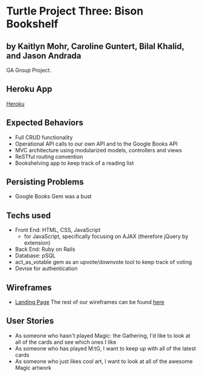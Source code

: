 # Turtle Project Three: Bison Bookshelf
## by Kaitlyn Mohr, Caroline Guntert, Bilal Khalid, and Jason Andrada
GA Group Project.

## Heroku App
[Heroku](pure-crag-53989.herokuapp.com)

## Expected Behaviors
* Full CRUD functionality
* Operational API calls to our own API and to the Google Books API
* MVC architecture using modularized models, controllers and views
* ReSTful routing convention
* Bookshelving app to keep track of a reading list

## Persisting Problems
* Google Books Gem was a bust

## Techs used
* Front End: HTML, CSS, JavaScript
    * for JavaScript, specifically focusing on AJAX (therefore jQuery by extension)
* Back End: Ruby on Rails
* Database: pSQL
* act_as_votable gem as an upvote/downvote tool to keep track of voting
* Devise for authentication

## Wireframes

* [Landing Page](https://wireframe.cc/gUwXmX)
The rest of our wireframes can be found [here](https://docs.google.com/presentation/d/16tnBQaegynIbd8S6RoYSeEVzpPpXogqdN1Tt8K-EPcg/edit#slide=id.g1d56b32ffa_0_67)


## User Stories
* As someone who hasn't played Magic: the Gathering, I'd like to look at all of the cards and see which ones I like
* As someone who has played M:tG, I want to keep up with all of the latest cards
* As someone who just likes cool art, I want to look at all of the awesome Magic artwork
